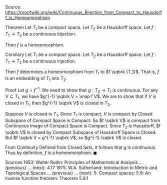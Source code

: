 # 

Source: https://proofwiki.org/wiki/Continuous_Bijection_from_Compact_to_Hausdorff_is_Homeomorphism



Theorem
Let $T_1$ be a compact space.
Let $T_2$ be a Hausdorff space.
Let $f: T_1 \to T_2$ be a continuous bijection.

Then $f$ is a homeomorphism.


Corollary
Let $T_1$ be a compact space.
Let $T_2$ be a Hausdorff space.
Let $f: T_1 \to T_2$ be a continuous injection.

Then $f$ determines a homeomorphism from $T_1$ to $f \sqbrk {T_1}$.
That is, $f$ is an embedding of $T_1$ into $T_2$.


Proof
Let $g = f^{-1}$.
We need to show that $g: T_2 \to T_1$ is continuous.
For any $V \subseteq T_1$, we have $g^{-1} \sqbrk V = \map f V$.
We are to show that if $V$ is closed in $T_1$, then $g^{-1} \sqbrk V$ is closed in $T_2$.

Suppose $V$ is closed in $T_1$.
Since $T_1$ is compact, $V$ is compact by Closed Subspace of Compact Space is Compact.
So $f \sqbrk V$ is compact from Continuous Image of Compact Space is Compact.
Since $T_2$ is Hausdorff, $f \sqbrk V$ is closed by Compact Subspace of Hausdorff Space is Closed.
But $f \sqbrk V = g^{-1} \sqbrk V$, so $g^{-1} \sqbrk V$ is closed.

From Continuity Defined from Closed Sets, it follows that $g$ is continuous.
Thus by definition, $f$ is a homeomorphism.
$\blacksquare$


Sources
1953: Walter Rudin: Principles of Mathematical Analysis ... (previous) ... (next): $4.17$
1975: W.A. Sutherland: Introduction to Metric and Topological Spaces ... (previous) ... (next): $5$: Compact spaces: $5.9$: An inverse function theorem: Theorem $5.9.1$




